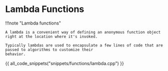 # Lambda Functions

!!!note "Lambda functions"

    A lambda is a convenient way of defining an anonymous function object right at the location where it's invoked.

    Typically lambdas are used to encapsulate a few lines of code that are passed to algorithms to customize their 
    behavior. 

{{ all_code_snippets("snippets/functions/lambda.cpp") }}
